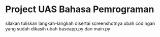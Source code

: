 # Project UAS Bahasa Pemrograman
silakan tuliskan langkah-langkah disertai screenshotnya
ubah codingan yang sudah dikasih
ubah baseapp.py dan main.py